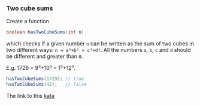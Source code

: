 ### Two cube sums

Create a function
```java
boolean hasTwoCubeSums(int n)
```
which checks if a given number `n` can be written as the sum of two cubes in two different ways: `n = a³+b³ = c³+d³`. All the numbers `a`, `b`, `c` and `d` should be different and greater than `0`.

E.g. 1729 = 9³+10³ = 1³+12³.
```java
hasTwoCubeSums(1729); // true
hasTwoCubeSums(42);   // false
```

The link to this [kata](https://www.codewars.com/kata/two-cube-sums/java)
